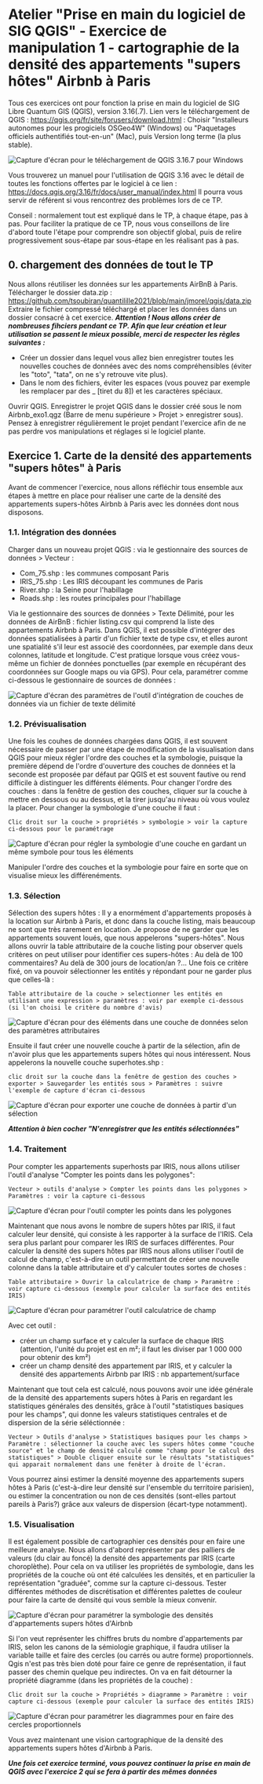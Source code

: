 # Atelier "Prise en main du logiciel de SIG QGIS" - Exercice de manipulation 1 - cartographie de la densité des appartements "supers hôtes" Airbnb à Paris

Tous ces exercices ont pour fonction la prise en main du logiciel de SIG Libre Quantum GIS (QGIS), version 3.16(.7). Lien vers le téléchargement de QGIS : <https://qgis.org/fr/site/forusers/download.html> : Choisir "Installeurs autonomes pour les progiciels OSGeo4W" (Windows) ou "Paquetages officiels authentifiés tout-en-un" (Mac), puis Version long terme (la plus stable).

![Capture d'écran pour le téléchargement de QGIS 3.16.7 pour Windows](images/Capture_exo_telechargement.PNG "Capture d'écran pour le téléchargement de QGIS 3.16.7 pour Windows")

Vous trouverez un manuel pour l'utilisation de QGIS 3.16 avec le détail de toutes les fonctions offertes par le logiciel à ce lien : <https://docs.qgis.org/3.16/fr/docs/user_manual/index.html> Il pourra vous servir de référent si vous rencontrez des problèmes lors de ce TP.

Conseil : normalement tout est expliqué dans le TP, à chaque étape, pas à pas. Pour faciliter la pratique de ce TP, nous vous conseillons de lire d'abord toute l'étape pour comprendre son objectif global, puis de relire progressivement sous-étape par sous-étape en les réalisant pas à pas.

## 0. chargement des données de tout le TP

Nous allons réutiliser les données sur les appartements AirBnB à Paris. Télécharger le dossier data.zip : <https://github.com/tsoubiran/quantilille2021/blob/main/jmorel/qgis/data.zip>
Extraire le fichier compressé téléchargé et placer les données dans un dossier consacré à cet exercice. 
***Attention ! Nous allons créer de nombreuses  fihciers pendant ce TP. Afin que leur création et leur utilisation se passent le mieux possible, merci de respecter les règles suivantes :***
* Créer un dossier dans lequel vous allez bien enregistrer toutes les nouvelles couches de données avec des noms compréhensibles (éviter les "toto", "tata", on ne s'y retrouve vite plus).
* Dans le nom des fichiers, éviter les espaces (vous pouvez par exemple les remplacer par des _ [tiret du 8]) et les caractères spéciaux. 

Ouvrir QGIS. Enregistrer le projet QGIS dans le dossier créé sous le nom Airbnb_exo1.qgz (Barre de menu supérieure > Projet > enregistrer sous). Pensez à enregistrer régulièrement le projet pendant l'exercice afin de ne pas perdre vos manipulations et réglages si le logiciel plante.

## Exercice 1. Carte de la densité des appartements "supers hôtes" à Paris

Avant de commencer l'exercice, nous allons réfléchir tous ensemble aux étapes à mettre en place pour réaliser une carte de la densité des appartements supers-hôtes Airbnb à Paris avec les données dont nous disposons.

### 1.1. Intégration des données
	
Charger dans un nouveau projet QGIS :
via le gestionnaire des sources de données > Vecteur : 
* Com_75.shp : les communes composant Paris
* IRIS_75.shp : Les IRIS découpant les communes de Paris
* River.shp : la Seine pour l'habillage
* Roads.shp : les routes principales pour l'habillage
	
Via le gestionnaire des sources de données > Texte Délimité, pour les données de AirBnB : fichier listing.csv qui comprend la liste des appartements Airbnb à Paris.
Dans QGIS, il est possible d'intégrer des données spatialisées à partir d'un fichier texte de type csv, et elles auront une spatialité s'il leur est associé des coordonnées, par exemple dans deux colonnes, latitude et longitude. C'est pratique lorsque vous créez vous-même un fichier de données ponctuelles (par exemple en récupérant des coordonnées sur Google maps ou via GPS). Pour cela, paramétrer comme ci-dessous le gestionnaire de sources de données :

![Capture d'écran des paramètres de l'outil d'intégration de couches de données via un fichier de texte délimité ](images/capture_texte_delimite.png "Capture d'écran des paramètres de l'outil d'intégration de couche via un fichier de texte délimité")

### 1.2. Prévisualisation
Une fois les couhes de données chargées dans QGIS, il est souvent nécessaire de passer par une étape de modification de la visualisation dans QGIS pour mieux régler l'ordre des couches et la symbologie, puisque la première dépend de l'ordre d'ouverture des couches de données et la seconde est proposée par défaut par QGIS et est souvent fautive ou rend difficile à distinguer les différents éléments.
Pour changer l'ordre des couches : dans la fenêtre de gestion des couches, cliquer sur la couche à mettre en dessous ou au dessus, et la tirer jusqu'au niveau où vous voulez la placer. 
Pour changer la symbologie d'une couche il faut : 

```Clic droit sur la couche > propriétés > symbologie > voir la capture ci-dessous pour le paramétrage```

![Capture d'écran pour régler la symbologie d'une couche en gardant un même symbole pour tous les éléments ](images/capture_reglage_symbo.png "Capture d'écran pour régler la symbologie d'une couche en gardant un même symbole pour tous les éléments")

Manipuler l'ordre des couches et la symbologie pour faire en sorte que on visualise mieux les différenéments.

### 1.3. Sélection
Sélection des supers hôtes : Il y a enormément d'appartements proposés à la location sur Airbnb à Paris, et donc dans la couche listing, mais beaucoup ne sont que très rarement en location. Je propose de ne garder que les appartements souvent loués, que nous appelerons "supers-hôtes". 
Nous allons ouvrir la table attributaire de la couche listing pour observer quels critères on peut utiliser pour identifier ces supers-hôtes : Au delà de 100 commentaires? Au delà de 300 jours de location/an ?... 
Une fois ce critère fixé, on va pouvoir sélectionner les entités y répondant pour ne garder plus que celles-là  : 

```Table attributaire de la couche > selectionner les entités en utilisant une expression > paramètres : voir par exemple ci-dessous (si l'on choisi le critère du nombre d'avis)```

![Capture d'écran pour des éléments dans une couche de données selon des paramètres attributaires](images/Capture_selestion_super-hotes.PNG "Capture d'écran pour des éléments dans une couche de données selon des paramètres attributaires")

Ensuite il faut créer une nouvelle couche à partir de la sélection, afin de n'avoir plus que les appartements supers hôtes qui nous intéressent. Nous appelerons la nouvelle couche superhotes.shp :

```clic droit sur la couche dans la fenêtre de gestion des couches > exporter > Sauvegarder les entités sous > Paramètres : suivre l'exemple de capture d'écran ci-dessous``` 

![Capture d'écran pour exporter une couche de données à partir d'un sélection ](images/Capture_export_selection_superhotes.PNG "Capture d'écran pour exporter une couche de données à partir d'un sélection")

***Attention à bien cocher "N'enregistrer que les entités sélectionnées"***

### 1.4. Traitement
Pour compter les appartements superhosts par IRIS, nous allons utiliser l'outil d'analyse "Compter les points dans les polygones": 

```Vecteur > outils d'analyse > Compter les points dans les polygones > Paramètres : voir la capture ci-dessous ```

![Capture d'écran pour l'outil compter les points dans les polygones](images/Capture_compter_points_dans_polygones.PNG "Capture d'écran pour l'outil compter les points dans les polygones")

Maintenant que nous avons le nombre de supers hôtes par IRIS, il faut calculer leur densité, qui consiste à les rapporter à la surface de l'IRIS. Cela sera plus parlant pour comparer les IRIS de surfaces différentes. Pour calculer la densité des supers hôtes par IRIS nous allons utiliser l'outil de calcul de champ, c'est-à-dire un outil permettant de créer une nouvelle colonne dans la table attributaire et d'y calculer toutes sortes de choses :

```Table attributaire > Ouvrir la calculatrice de champ > Paramètre : voir capture ci-dessous (exemple pour calculer la surface des entités IRIS) ```

![Capture d'écran pour paramétrer l'outil calculatrice de champ](images/capture_calculatrice_champ.png "Capture d'écran pour paramétrer l'outil calculatrice de champ")

Avec cet outil :
* créer un champ surface et y calculer la surface de chaque IRIS (attention, l'unité du projet est en m²; il faut les diviser par 1 000 000 pour obtenir des km²)
* créer un champ densité des appartement par IRIS, et y calculer la densité des appartements Airbnb par IRIS : nb appartement/surface

Maintenant que tout cela est calculé, nous pouvons avoir une idée générale de la densité des appartements supers hôtes à Paris en regardant les statistiques générales des densités, grâce à l'outil "statistiques basiques pour les champs", qui donne les valeurs statistiques centrales et de dispersion de la série séléctionnée : 

```Vecteur > Outils d'analyse > Statistiques basiques pour les champs > Paramètre : sélectionner la couche avec les supers hôtes comme "couche source" et le champ de densité calculé comme "champ pour le calcul des statistiques" > Double cliquer ensuite sur le résultats "statistiques" qui apparait normalement dans une fenêter à droite de l'écran.```

Vous pourrez ainsi estimer la densité moyenne des appartements supers hôtes à Paris (c'est-à-dire leur densité sur l'ensemble du territoire parisien), ou estimer la concentration ou non de ces densités (sont-elles partout pareils à Paris?) grâce aux valeurs de dispersion (écart-type notamment).

### 1.5. Visualisation 
Il est également possible de cartographier ces densités pour en faire une meilleure analyse. Nous allons d'abord représenter par des palliers de valeurs (du clair au foncé) la densité des appartements par IRIS (carte choroplèthe). Pour cela on va utiliser les propriétés de symbologie, dans les propriétés de la couche où ont été calculées les densités, et en particulier la représentation "graduée", comme sur la capture ci-dessous. Tester différentes méthodes de discrétisation et différentes palettes de couleur pour faire la carte de densité qui vous semble la mieux convenir.

![Capture d'écran pour paramétrer la symbologie des densités d'appartements supers hôtes d'Airbnb](images/Capture_symbologie_graduee_dens_sh.PNG "Capture d'écran pour paramétrer la symbologie des densités d'appartements supers hôtes d'Airbnb")

Si l'on veut représenter les chiffres bruts du nombre d'appartements par IRIS, selon les canons de la sémiologie graphique, il faudra utiliser la variable taille et faire des cercles (ou carrés ou autre forme) proportionnels. Qgis n'est pas très bien doté pour faire ce genre de représentation, il faut passer des chemin quelque peu indirectes. On va en fait détourner la propriété diagramme (dans les propriétés de la couche) :

```Clic droit sur la couche > Propriétés > diagramme > Paramètre : voir capture ci-dessous (exemple pour calculer la surface des entités IRIS) ```

![Capture d'écran pour paramétrer les diagrammes pour en faire des cercles proportionnels](images/capture_symboles_proportionnels.png "Capture d'écran pour paramétrer les diagrammes pour en faire des cercles proportionnels")

Vous avez maintenant une vision cartographique de la densité des appartements supers hôtes d'Airbnb à Paris.

***Une fois cet exercice terminé, vous pouvez continuer la prise en main de QGIS avec l'exercice 2 qui se fera à partir des mêmes données***



